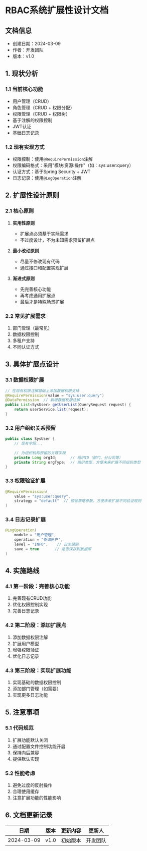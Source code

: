 # RBAC系统扩展性设计文档

## 文档信息
- 创建日期：2024-03-09
- 作者：开发团队
- 版本：v1.0

## 1. 现状分析

### 1.1 当前核心功能
- 用户管理（CRUD）
- 角色管理（CRUD + 权限分配）
- 权限管理（CRUD + 权限树）
- 基于注解的权限控制
- JWT认证
- 基础日志记录

### 1.2 现有实现方式
- 权限控制：使用`@RequirePermission`注解
- 权限编码格式：采用"模块:资源:操作"（如：sys:user:query）
- 认证方式：基于Spring Security + JWT
- 日志记录：使用`@LogOperation`注解

## 2. 扩展性设计原则

### 2.1 核心原则
1. **实用性原则**
   - 扩展点必须基于实际需求
   - 不过度设计，不为未知需求预留扩展点

2. **最小改动原则**
   - 尽量不修改现有代码
   - 通过接口和配置实现扩展

3. **渐进式原则**
   - 先完善核心功能
   - 再考虑通用扩展点
   - 最后才是特殊场景扩展

### 2.2 常见扩展需求
1. 部门管理（最常见）
2. 数据权限控制
3. 多租户支持
4. 不同认证方式

## 3. 具体扩展点设计

### 3.1 数据权限扩展
```java
// 在现有权限注解基础上添加数据权限支持
@RequirePermission(value = "sys:user:query")
@DataPermission  // 新增数据权限注解
public List<SysUser> getUserList(QueryRequest request) {
    return userService.list(request);
}
```

### 3.2 用户组织关系预留
```java
public class SysUser {
    // 现有字段...
    
    // 为组织机构预留的关联字段
    private Long orgId;      // 组织ID（部门、分公司等）
    private String orgType;  // 组织类型，方便未来扩展不同组织类型
}
```

### 3.3 权限验证扩展
```java
@RequirePermission(
    value = "sys:user:query",
    strategy = "default"  // 预留策略参数，方便未来扩展不同验证规则
)
```

### 3.4 日志记录扩展
```java
@LogOperation(
    module = "用户管理",
    operation = "查询用户",
    level = "INFO",    // 日志级别
    save = true       // 是否保存到数据库
)
```

## 4. 实施路线

### 4.1 第一阶段：完善核心功能
1. 完善现有CRUD功能
2. 优化权限控制实现
3. 完善日志记录

### 4.2 第二阶段：添加扩展点
1. 添加数据权限注解
2. 扩展用户模型
3. 增强权限验证
4. 优化日志记录

### 4.3 第三阶段：实现扩展功能
1. 实现基础的数据权限控制
2. 添加部门管理（如需要）
3. 实现更多日志功能

## 5. 注意事项

### 5.1 代码规范
1. 扩展功能默认关闭
2. 通过配置文件控制功能开启
3. 保持向后兼容
4. 提供默认实现

### 5.2 性能考虑
1. 避免过度的反射操作
2. 合理使用缓存
3. 注意扩展功能的性能影响

## 6. 文档更新记录

| 日期 | 版本 | 更新内容 | 更新人 |
|------|------|----------|--------|
| 2024-03-09 | v1.0 | 初始版本 | 开发团队 | 